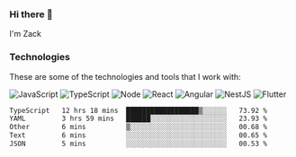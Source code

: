 ### Hi there 👋
I'm Zack

### Technologies
These are some of the technologies and tools that I work with:

![JavaScript](https://img.shields.io/badge/JavaScript-323330.svg?logo=javascript&logoColor=F7DF1E) 
![TypeScript](https://img.shields.io/badge/TypeScript-007ACC.svg?logo=typescript&logoColor=white) 
![Node](https://img.shields.io/badge/Node.js-43853D.svg?logo=node.js&logoColor=white)
![React](https://img.shields.io/badge/React-20232a.svg?logo=react&logoColor=61DAFB) 
![Angular](https://img.shields.io/badge/Angular-E23237.svg?logo=angularjs&logoColor=white)
![NestJS](https://img.shields.io/badge/NestJS-E0234E?logo=nestjs&logoColor=white)
![Flutter](https://img.shields.io/badge/Flutter-02569B.svg?logo=flutter&logoColor=white)

<!--START_SECTION:waka-->

```txt
TypeScript   12 hrs 18 mins  ██████████████████▒░░░░░░   73.92 %
YAML         3 hrs 59 mins   ██████░░░░░░░░░░░░░░░░░░░   23.93 %
Other        6 mins          ▒░░░░░░░░░░░░░░░░░░░░░░░░   00.68 %
Text         6 mins          ░░░░░░░░░░░░░░░░░░░░░░░░░   00.65 %
JSON         5 mins          ░░░░░░░░░░░░░░░░░░░░░░░░░   00.53 %
```

<!--END_SECTION:waka-->
